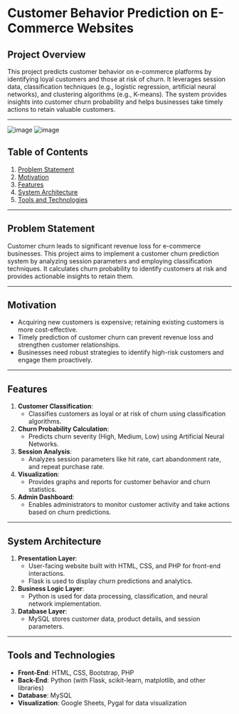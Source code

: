 # Customer Behavior Prediction on E-Commerce Websites

## Project Overview
This project predicts customer behavior on e-commerce platforms by identifying loyal customers and those at risk of churn. It leverages session data, classification techniques (e.g., logistic regression, artificial neural networks), and clustering algorithms (e.g., K-means). The system provides insights into customer churn probability and helps businesses take timely actions to retain valuable customers.

---

![image](https://github.com/user-attachments/assets/18d1759b-f4cd-4dcc-be6b-22ba9a2b2e85)
![image](https://github.com/user-attachments/assets/566053e2-59ba-4ceb-a634-940ea3d12737)




## Table of Contents
1. [Problem Statement](#problem-statement)
2. [Motivation](#motivation)
3. [Features](#features)
4. [System Architecture](#system-architecture)
5. [Tools and Technologies](#tools-and-technologies)

---

## Problem Statement
Customer churn leads to significant revenue loss for e-commerce businesses. This project aims to implement a customer churn prediction system by analyzing session parameters and employing classification techniques. It calculates churn probability to identify customers at risk and provides actionable insights to retain them.

---

## Motivation
- Acquiring new customers is expensive; retaining existing customers is more cost-effective.
- Timely prediction of customer churn can prevent revenue loss and strengthen customer relationships.
- Businesses need robust strategies to identify high-risk customers and engage them proactively.

---

## Features
1. **Customer Classification**:
   - Classifies customers as loyal or at risk of churn using classification algorithms.
2. **Churn Probability Calculation**:
   - Predicts churn severity (High, Medium, Low) using Artificial Neural Networks.
3. **Session Analysis**:
   - Analyzes session parameters like hit rate, cart abandonment rate, and repeat purchase rate.
4. **Visualization**:
   - Provides graphs and reports for customer behavior and churn statistics.
5. **Admin Dashboard**:
   - Enables administrators to monitor customer activity and take actions based on churn predictions.

---

## System Architecture
1. **Presentation Layer**:
   - User-facing website built with HTML, CSS, and PHP for front-end interactions.
   - Flask is used to display churn predictions and analytics.
2. **Business Logic Layer**:
   - Python is used for data processing, classification, and neural network implementation.
3. **Database Layer**:
   - MySQL stores customer data, product details, and session parameters.

---

## Tools and Technologies
- **Front-End**: HTML, CSS, Bootstrap, PHP
- **Back-End**: Python (with Flask, scikit-learn, matplotlib, and other libraries)
- **Database**: MySQL
- **Visualization**: Google Sheets, Pygal for data visualization
